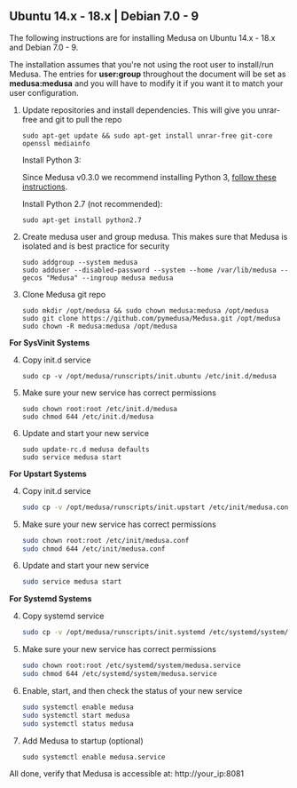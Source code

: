 ## Ubuntu 14.x - 18.x | Debian 7.0 - 9
The following instructions are for installing Medusa on Ubuntu 14.x - 18.x and Debian 7.0 - 9.

The installation assumes that you're not using the root user to install/run Medusa. The entries for **user:group** throughout the document will be set as **medusa:medusa** and you will have to modify it if you want it to match your user configuration.

1. Update repositories and install dependencies.
    This will give you unrar-free and git to pull the repo
 
   ```
   sudo apt-get update && sudo apt-get install unrar-free git-core openssl mediainfo
   ```
   Install Python 3:

   Since Medusa v0.3.0 we recommend installing Python 3, [follow these instructions](https://github.com/pymedusa/Medusa/wiki/Switch-to-Python-3).
   
   Install Python 2.7 (not recommended):
   ```
   sudo apt-get install python2.7
   ```


2. Create medusa user and group medusa.
    This makes sure that Medusa is isolated and is best practice for security
   
    ```
    sudo addgroup --system medusa
    sudo adduser --disabled-password --system --home /var/lib/medusa --gecos "Medusa" --ingroup medusa medusa
    ```
   
3. Clone Medusa git repo
 
    ```
    sudo mkdir /opt/medusa && sudo chown medusa:medusa /opt/medusa
    sudo git clone https://github.com/pymedusa/Medusa.git /opt/medusa
    sudo chown -R medusa:medusa /opt/medusa
    ```

**For SysVinit Systems**
	
4. Copy init.d service
 
    ```
    sudo cp -v /opt/medusa/runscripts/init.ubuntu /etc/init.d/medusa
    ```
 
5. Make sure your new service has correct permissions
 
    ```
    sudo chown root:root /etc/init.d/medusa
    sudo chmod 644 /etc/init.d/medusa
    ```
 
6. Update and start your new service
   
    ```
    sudo update-rc.d medusa defaults
    sudo service medusa start
    ```
	
**For Upstart Systems**

4. Copy init.d service
    ```bash
    sudo cp -v /opt/medusa/runscripts/init.upstart /etc/init/medusa.conf
    ```

5. Make sure your new service has correct permissions
    ```bash
    sudo chown root:root /etc/init/medusa.conf
    sudo chmod 644 /etc/init/medusa.conf
    ```

6. Update and start your new service
    ```bash
    sudo service medusa start
    ```

**For Systemd Systems**

4. Copy systemd service
    ```bash
    sudo cp -v /opt/medusa/runscripts/init.systemd /etc/systemd/system/medusa.service
    ```
 
5. Make sure your new service has correct permissions
    ```bash
    sudo chown root:root /etc/systemd/system/medusa.service
    sudo chmod 644 /etc/systemd/system/medusa.service
    ```
 
6. Enable, start, and then check the status of your new service
    ```bash
    sudo systemctl enable medusa
    sudo systemctl start medusa
    sudo systemctl status medusa
    ```

7. Add Medusa to startup (optional)
    ```
    sudo systemctl enable medusa.service
    ```

All done, verify that Medusa is accessible at: http://your_ip:8081